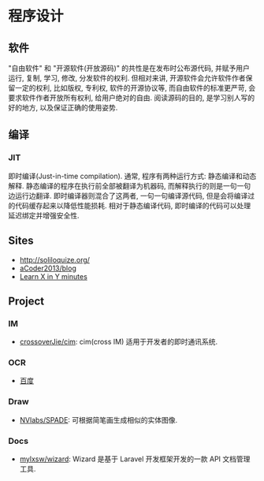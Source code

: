 # 程序设计

## 软件
"自由软件" 和 "开源软件(开放源码)" 的共性是在发布时公布源代码, 并赋予用户运行, 复制, 学习, 修改, 分发软件的权利. 但相对来讲, 开源软件会允许软件作者保留一定的权利, 比如版权, 专利权, 软件的开源协议等, 而自由软件的标准更严苛, 会要求软件作者开放所有权利, 给用户绝对的自由.
阅读源码的目的, 是学习别人写的好的地方, 以及保证正确的使用姿势.

## 编译
### JIT
即时编译(Just-in-time compilation).
通常, 程序有两种运行方式: 静态编译和动态解释. 静态编译的程序在执行前全部被翻译为机器码, 而解释执行的则是一句一句边运行边翻译.
即时编译器则混合了这两者, 一句一句编译源代码, 但是会将编译过的代码缓存起来以降低性能损耗. 相对于静态编译代码, 即时编译的代码可以处理延迟绑定并增强安全性.

## Sites

* http://soliloquize.org/
* [aCoder2013/blog](https://github.com/aCoder2013/blog)
* [Learn X in Y minutes](https://learnxinyminutes.com/)

## Project

### IM
* [crossoverJie/cim](https://github.com/crossoverJie/cim): cim(cross IM) 适用于开发者的即时通讯系统.


### OCR
* [百度](https://cloud.baidu.com/product/ocr/webimage)

### Draw
* [NVlabs/SPADE](https://github.com/NVlabs/SPADE): 可根据简笔画生成相似的实体图像.


### Docs
* [mylxsw/wizard](https://github.com/mylxsw/wizard): Wizard 是基于 Laravel 开发框架开发的一款 API 文档管理工具.
